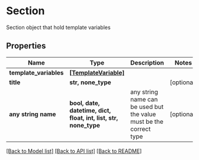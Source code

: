 # Section

Section object that hold template variables

## Properties
Name | Type | Description | Notes
------------ | ------------- | ------------- | -------------
**template_variables** | [**[TemplateVariable]**](TemplateVariable.md) |  | 
**title** | **str, none_type** |  | [optional] 
**any string name** | **bool, date, datetime, dict, float, int, list, str, none_type** | any string name can be used but the value must be the correct type | [optional]

[[Back to Model list]](../README.md#documentation-for-models) [[Back to API list]](../README.md#documentation-for-api-endpoints) [[Back to README]](../README.md)


